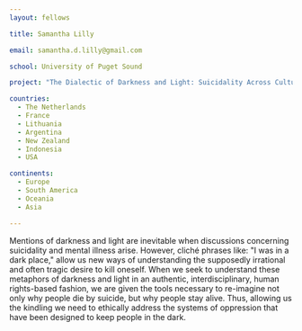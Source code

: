```yaml
---
layout: fellows

title: Samantha Lilly

email: samantha.d.lilly@gmail.com

school: University of Puget Sound

project: "The Dialectic of Darkness and Light: Suicidality Across Cultures"

countries:
  - The Netherlands
  - France
  - Lithuania
  - Argentina
  - New Zealand
  - Indonesia
  - USA

continents:
  - Europe
  - South America
  - Oceania
  - Asia

---
```


Mentions of darkness and light are inevitable when discussions concerning suicidality and mental illness arise. However, cliché phrases like: "I was in a dark place,"  allow us new ways of understanding the supposedly irrational and often tragic desire to kill oneself. When we seek to understand these metaphors of darkness and light in an authentic, interdisciplinary, human rights-based fashion, we are given the tools necessary to re-imagine not only why people die by suicide, but why people stay alive. Thus, allowing us the kindling we need to ethically address the systems of oppression that have been designed to keep people in the dark.
